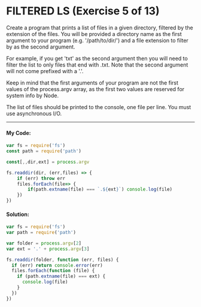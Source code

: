 # FILTERED LS (Exercise 5 of 13)

  Create a program that prints a list of files in a given directory,
  filtered by the extension of the files. You will be provided a directory
  name as the first argument to your program (e.g. '/path/to/dir/') and a
  file extension to filter by as the second argument.

  For example, if you get 'txt' as the second argument then you will need to
  filter the list to only files that end with .txt. Note that the second
  argument will not come prefixed with a '.'.

  Keep in mind that the first arguments of your program are not the first
  values of the process.argv array, as the first two values are reserved for
  system info by Node.

  The list of files should be printed to the console, one file per line. You
  must use asynchronous I/O.


----
 #### My Code:

```javascript
var fs = require('fs')
const path = require('path')

const[,,dir,ext] = process.argv

fs.readdir(dir, (err,files) => {
    if (err) throw err
    files.forEach(file=> {
        if(path.extname(file) === `.${ext}`) console.log(file)
    })
})
```


 #### Solution:

```javascript
var fs = require('fs')
var path = require('path')

var folder = process.argv[2]
var ext = '.' + process.argv[3]

fs.readdir(folder, function (err, files) {
  if (err) return console.error(err)
  files.forEach(function (file) {
    if (path.extname(file) === ext) {
      console.log(file)
    }
  })
})
```

 <!-- ## Description of my code: -->